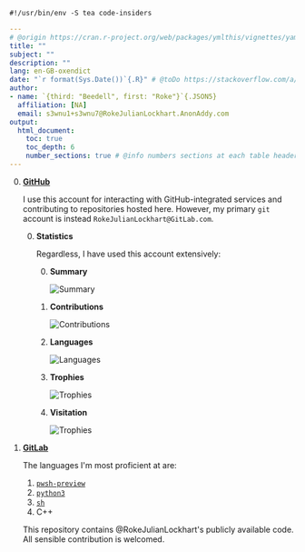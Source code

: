 ```shebang
#!/usr/bin/env -S tea code-insiders
```

```.yaml
---
# @origin https://cran.r-project.org/web/packages/ymlthis/vignettes/yaml-fieldguide.html
title: ""
subject: ""
description: ""
lang: en-GB-oxendict
date: "`r format(Sys.Date())`{.R}" # @toDo https://stackoverflow.com/a/29518651/9731176
author:
- name: `{third: "Beedell", first: "Roke"}`{.JSON5}
  affiliation: [NA]
  email: s3wnu1+s3wnu7@RokeJulianLockhart.AnonAddy.com
output:
  html_document:
    toc: true
    toc_depth: 6
    number_sections: true # @info numbers sections at each table header
---
```

0.	**[GitHub](https://github.com/RokeJulianLockhart/rokejulianlockhart/edit/main/readMe.md)**

	I use this account for interacting with GitHub-integrated services and contributing to repositories hosted here. However, my primary `git` account is instead `RokeJulianLockhart@GitLab.com`.
	
	0.	**Statistics**

		Regardless, I have used this account extensively:

		0.	**Summary**

     		![Summary](https://github-readme-stats.vercel.app/api?username=rokejulianlockhart&theme=transparent&hide_border=false&include_all_commits=true&count_private=true)
    	
		0.	**Contributions**

  			![Contributions](https://github-readme-streak-stats.herokuapp.com/?user=rokejulianlockhart&theme=transparent&hide_border=false)

		0.	**Languages**

			![Languages](https://github-readme-stats.vercel.app/api/top-langs/?username=rokejulianlockhart&theme=transparent&hide_border=false&include_all_commits=false&count_private=false&layout=compact)
	
		0.	**Trophies**
	  	
			![Trophies](https://github-profile-trophy.vercel.app/?username=rokejulianlockhart&theme=default&no-frame=false&no-bg=false&margin-w=4)
		
		0.	**Visitation**
	  	
			![Trophies](https://visitcount.itsvg.in/api?id=rokejulianlockhart&icon=0&color=0)

0.  **[GitLab](https://gitlab.com/rokejulianlockhart/rokejulianlockhart/-/blob/main/readMe.md)**

    The languages I'm most proficient at are:

    <ol type="1">
    <li><a href="file:///usr/bin/env -S tea pwsh-preview"><code>pwsh-preview</code></a></li>
    <li><a href="file:///usr/bin/env -S tea python3"><code>python3</code></a></li>
    <li><a href="file:///usr/bin/env -S tea sh"><code>sh</code></a></li>
    <li>C++</li>
    </ol>

    This repository contains @RokeJulianLockhart's publicly available code. All sensible contribution is welcomed.
